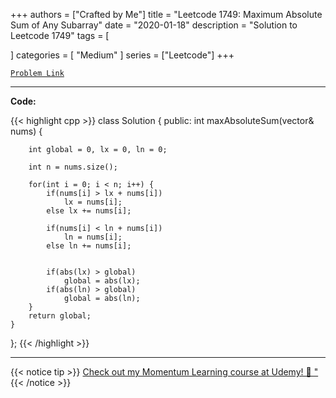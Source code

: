 
+++
authors = ["Crafted by Me"]
title = "Leetcode 1749: Maximum Absolute Sum of Any Subarray"
date = "2020-01-18"
description = "Solution to Leetcode 1749"
tags = [
    
]
categories = [
    "Medium"
]
series = ["Leetcode"]
+++



[`Problem Link`](https://leetcode.com/problems/maximum-absolute-sum-of-any-subarray/description/)

---

**Code:**

{{< highlight cpp >}}
class Solution {
public:
    int maxAbsoluteSum(vector<int>& nums) {
        
        int global = 0, lx = 0, ln = 0;
        
        int n = nums.size();
        
        for(int i = 0; i < n; i++) {
            if(nums[i] > lx + nums[i])
                lx = nums[i];
            else lx += nums[i];

            if(nums[i] < ln + nums[i])
                ln = nums[i];
            else ln += nums[i];
            
            
            if(abs(lx) > global)
                global = abs(lx);
            if(abs(ln) > global)
                global = abs(ln);            
        }
        return global;
    }
};
{{< /highlight >}}


---


{{< notice tip >}}
[Check out my Momentum Learning course at Udemy! 🚀 "](https://www.udemy.com/course/blind-75-the-data-structures-and-algorithms-essentials/)
{{< /notice >}}

